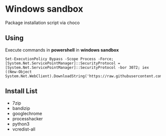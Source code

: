 # Windows sandbox 
Package installation script via choco

## Using

Execute commands in **powershell** in **windows sandbox**
```shell
Set-ExecutionPolicy Bypass -Scope Process -Force; [System.Net.ServicePointManager]::SecurityProtocol = [System.Net.ServicePointManager]::SecurityProtocol -bor 3072; iex ((New-Object System.Net.WebClient).DownloadString('https://raw.githubusercontent.com/somersby10ml/somersby10ml/main/sandbox/install.ps1'))
```

## Install List
- 7zip
- bandizip
- googlechrome
- processhacker
- python3
- vcredist-all
